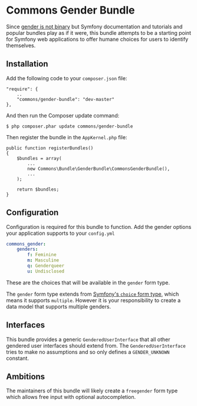 Commons Gender Bundle
=====================

Since [gender is not binary][1] but Symfony documentation and tutorials and popular
bundles play as if it were, this bundle attempts to be a starting point for Symfony
web applications to offer humane choices for users to identify themselves.

[1]: http://geekfeminism.wikia.com/wiki/Gender_and_sex#Gender

Installation
------------

Add the following code to your ```composer.json``` file:

    "require": {
        ..
        "commons/gender-bundle": "dev-master"
    },

And then run the Composer update command:

    $ php composer.phar update commons/gender-bundle

Then register the bundle in the `AppKernel.php` file:

    public function registerBundles()
    {
        $bundles = array(
            ...
            new Commons\Bundle\GenderBundle\CommonsGenderBundle(),
            ...
        );

        return $bundles;
    }

Configuration
-------------

Configuration is required for this bundle to function. Add the gender options your
application supports to your `config.yml`

```yml
commons_gender:
    genders:
        f: Feminine
        m: Masculine
        q: Genderqueer
        u: Undisclosed
```

These are the choices that will be available in the `gender` form type.

The `gender` form type extends from [Symfony's `choice` form type][2], which means it
supports `multiple`. However it is your responsibility to create a data model that
supports multiple genders.

[2]: http://symfony.com/doc/current/reference/forms/types/choice.html

Interfaces
----------

This bundle provides a generic `GenderedUserInterface` that all other gendered user
interfaces should extend from. The `GenderedUserInterface` tries to make no assumptions
and so only defines a `GENDER_UNKNOWN` constant.

Ambitions
---------

The maintainers of this bundle will likely create a `freegender` form type which allows
free input with optional autocompletion.
